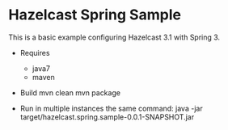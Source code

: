 Hazelcast Spring Sample
========================

This is a basic example configuring Hazelcast 3.1 with Spring 3.


- Requires
  - java7
  - maven

- Build
  mvn clean
  mvn package

- Run in multiple instances the same command:
  java -jar target/hazelcast.spring.sample-0.0.1-SNAPSHOT.jar

